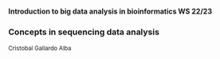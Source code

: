 ####  Introduction to big data analysis in bioinformatics WS 22/23
### **Concepts in sequencing data analysis**
<sub>Cristobal Gallardo Alba</sub>
